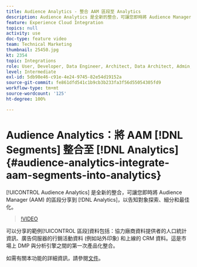 ```yaml
---
title: Audience Analytics - 整合 AAM 區段至 Analytics
description: Audience Analytics 是全新的整合，可讓您即時將 Audience Manager (AAM) 的區段分享到 Analytics (AA)，以告知對象探索、細分和最佳化。
feature: Experience Cloud Integration
topics: null
activity: use
doc-type: feature video
team: Technical Marketing
thumbnail: 25450.jpg
kt: 2354
topic: Integrations
role: User, Developer, Data Engineer, Architect, Data Architect, Admin, Leader
level: Intermediate
exl-id: 5db98e46-c91e-4e24-9745-82e54d19152a
source-git-commit: fe861dfd541c1b9cb3b233fa3f56d55054305fd9
workflow-type: tm+mt
source-wordcount: '125'
ht-degree: 100%

---
```


# Audience Analytics：將 AAM [!DNL Segments] 整合至 [!DNL Analytics] {#audience-analytics-integrate-aam-segments-into-analytics}

[!UICONTROL Audience Analytics] 是全新的整合，可讓您即時將 Audience Manager (AAM) 的區段分享到 [!DNL Analytics]，以告知對象探索、細分和最佳化。

>[!VIDEO](https://video.tv.adobe.com/v/25450/?quality=12)

可以分享的範例[!UICONTROL 區段]資料包括：協力廠商資料提供者的人口統計資訊、廣告伺服器的行銷活動資料 (例如站外印象) 和上線的 CRM 資料。這是市場上 DMP 與分析引擎之間的第一次產品化整合。

如需有關本功能的詳細資訊，請參閱[文件](https://experienceleague.adobe.com/docs/analytics/integration/audience-analytics/mc-audiences-aam.html?lang=zh-Hant)。
